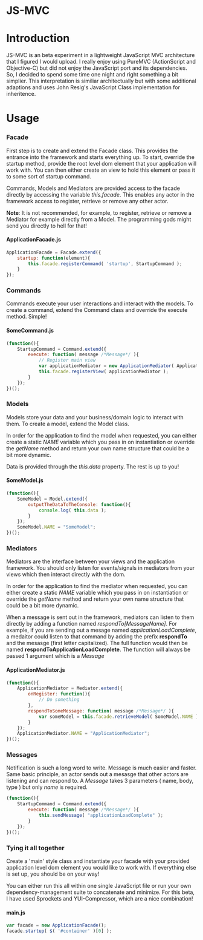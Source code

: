 JS-MVC
=======

# Introduction

JS-MVC is an beta experiment in a lightweight JavaScript MVC architecture that I figured I would upload. I really enjoy using PureMVC (ActionScript and Objective-C) but did not enjoy the JavaScript port and its dependencies. So, I decided to spend some time one night and right something a bit simplier. This interpretation is similiar architectually but with some additional adaptions and uses John Resig's JavaScript Class implementation for inheritence.

# Usage

### Facade

First step is to create and extend the Facade class. This provides the entrance into the framework and starts everything up. To start, override the startup method, provide the root level dom element that your application will work with. You can then either create an view to hold this element or pass it to some sort of startup command.

Commands, Models and Mediators are provided access to the facade directly by accessing the variable *this.facade*. This enables any actor in the framework access to register, retrieve or remove any other actor. 

**Note**: It is not recommended, for example, to register, retrieve or remove a Mediator for example directly from a Model. The programming gods might send you directly to hell for that!

#### ApplicationFacade.js

```js
ApplicationFacade = Facade.extend({
	startup: function(element){
		this.facade.registerCommand( 'startup', StartupCommand );
	}
});
```

### Commands

Commands execute your user interactions and interact with the models. To create a command, extend the Command class and override the execute method. Simple!

#### SomeCommand.js

```js
(function(){
	StartupCommand = Command.extend({
		execute: function( message /*Message*/ ){
			// Register main view
			var applicationMediator = new ApplicationMediator( ApplicationMediator.NAME, message.getBody() );
			this.facade.registerView( applicationMediator );
		}
	});
})();
```

### Models

Models store your data and your business/domain logic to interact with them. To create a model, extend the Model class. 

In order for the application to find the model when requested, you can either create a static *NAME* variable which you pass in on instantiation or override the *getName* method and return your own name structure that could be a bit more dynamic.

Data is provided through the *this.data* property. The rest is up to you!

#### SomeModel.js

```js
(function(){
	SomeModel = Model.extend({
		outputTheDataToTheConsole: function(){
			console.log( this.data );
		}
	});
	SomeModel.NAME = "SomeModel";
})();
```

### Mediators

Mediators are the interface between your views and the application framework. You should only listen for events/signals in mediators from your views which then interact directly with the dom. 

In order for the application to find the mediator when requested, you can either create a static *NAME* variable which you pass in on instantiation or override the *getName* method and return your own name structure that could be a bit more dynamic.

When a message is sent out in the framework, mediators can listen to them directly by adding a function named *respondTo[MessageName]*. For example, if you are sending out a mesage named *applicationLoadComplete*, a medaitor could listen to that command by adding the prefix **respondTo** and the mesasge (first letter capitalized). The full function would then be named **respondToApplicationLoadComplete**. The function will always be passed 1 argument which is a *Message*

#### ApplicationMediator.js

```js
(function(){
	ApplicationMediator = Mediator.extend({
		onRegister: function(){
			// Do something
		},
		respondToSomeMessage: function( message /*Message*/ ){
			var someModel = this.facade.retrieveModel( SomeModel.NAME );
		}
	});
	ApplicationMediator.NAME = "ApplicationMediator";
})();
```

### Messages

Notification is such a long word to write. Message is much easier and faster. Same basic principle, an actor sends out a mesasge that other actors are listening and can respond to. A *Message* takes 3 parameters ( name, body, type ) but only *name* is required.

```js
(function(){
	StartupCommand = Command.extend({
		execute: function( message /*Message*/ ){
			this.sendMessage( "applicationLoadComplete" );
		}
	});
})();
```

### Tying it all together

Create a 'main' style class and instantiate your facade with your provided application level dom element you would like to work with. If everything else is set up, you should be on your way!

You can either run this all within one single JavaScript file or run your own dependency-management suite to concatenate and minimize. For this beta, I have used Sprockets and YUI-Compressor, which are a nice combination!

#### main.js

```js
var facade = new ApplicationFacade();
facade.startup( $( '#container' )[0] );
```